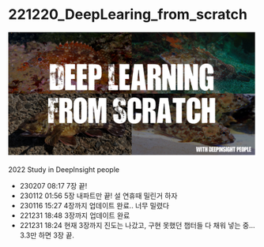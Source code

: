 # 221220_DeepLearing_from_scratch

<img src="main.png">

2022 Study in DeepInsight people

* 230207 08:17 7장 끝!
* 230112 01:56 5장 내파트만 끝! 설 연휴때 밀린거 하자
* 230116 15:27 4장까지 업데이트 완료.. 너무 밀렸다
* 221231 18:48 3장까지 업데이트 완료
* 221231 18:24 현재 3장까지 진도는 나갔고, 구현 못했던 챕터들 다 채워 넣는 중... 3.3만 하면 3장 끝.
